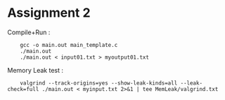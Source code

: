 # Assignment 2

Compile+Run :

        gcc -o main.out main_template.c
        ./main.out
        ./main.out < input01.txt > myoutput01.txt

Memory Leak test :

        valgrind --track-origins=yes --show-leak-kinds=all --leak-check=full ./main.out < myinput.txt 2>&1 | tee MemLeak/valgrind.txt